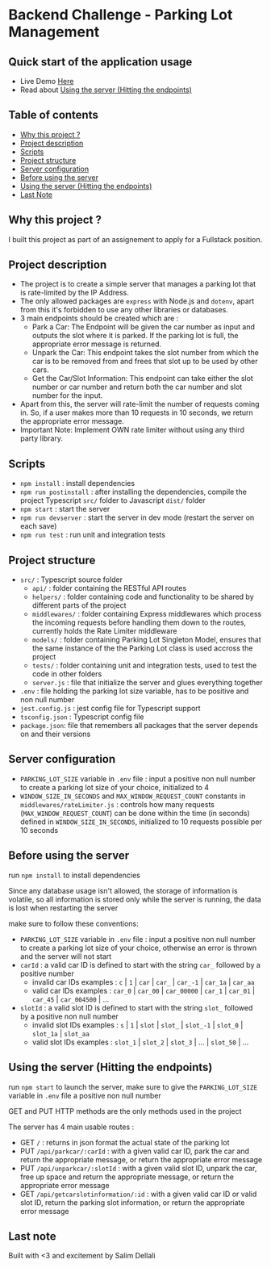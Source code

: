 # Backend Challenge - Parking Lot Management

## Quick start of the application usage

- Live Demo [Here](https://parking-lot-server.onrender.com)
- Read about [Using the server (Hitting the endpoints)](#using-the-server-hitting-the-endpoints)

## Table of contents

- [Why this project ?](#why-this-project)
- [Project description](#project-description)
- [Scripts](#scripts)
- [Project structure](#project-structure)
- [Server configuration](#server-configuration)
- [Before using the server](#before-using-the-server)
- [Using the server (Hitting the endpoints)](#using-the-server-hitting-the-endpoints)
- [Last Note](#last-note)

## Why this project ?

I built this project as part of an assignement to apply for a Fullstack position.

## Project description

- The project is to create a simple server that manages a parking lot that is rate-limited by the IP Address.
- The only allowed packages are `express` with Node.js and `dotenv`, apart from this it's forbidden to use any other libraries or databases.
- 3 main endpoints should be created which are :
  - Park a Car: The Endpoint will be given the car number as input and outputs the slot where it is parked. If the parking lot is full, the appropriate error message is returned.
  - Unpark the Car: This endpoint takes the slot number from which the car is to be removed from and frees that slot up to be used by other cars.
  - Get the Car/Slot Information: This endpoint can take either the slot number or car number and return both the car number and slot number
    for the input.
- Apart from this, the server will rate-limit the number of requests coming in. So, if a user makes more than 10 requests in 10 seconds, we return the appropriate error message.
- Important Note: Implement OWN rate limiter without using any third party library.

## Scripts

- `npm install` : install dependencies
- `npm run postinstall` : after installing the dependencies, compile the project Typescript `src/` folder to Javascript `dist/` folder
- `npm start` : start the server
- `npm run devserver` : start the server in dev mode (restart the server on each save)
- `npm run test` : run unit and integration tests

## Project structure

- `src/` : Typescript source folder
  - `api/` : folder containing the RESTful API routes
  - `helpers/` : folder containing code and functionality to be shared by different parts of the project
  - `middlewares/` : folder containing Express middlewares which process the incoming requests before handling them down to the routes, currently holds the Rate Limiter middleware
  - `models/` : folder containing Parking Lot Singleton Model, ensures that the same instance of the the Parking Lot class is used accross the project
  - `tests/` : folder containing unit and integration tests, used to test the code in other folders
  - `server.js` : file that initialize the server and glues everything together
- `.env` : file holding the parking lot size variable, has to be positive and non null number
- `jest.config.js` : jest config file for Typescript support
- `tsconfig.json` : Typescript config file
- `package.json`: file that remembers all packages that the server depends on and their versions

## Server configuration

- `PARKING_LOT_SIZE` variable in `.env` file : input a positive non null number to create a parking lot size of your choice, initialized to 4
- `WINDOW_SIZE_IN_SECONDS` and `MAX_WINDOW_REQUEST_COUNT` constants in `middlewares/rateLimiter.js` : controls how many requests (`MAX_WINDOW_REQUEST_COUNT`) can be done within the time (in seconds) defined in `WINDOW_SIZE_IN_SECONDS`, initialized to 10 requests possible per 10 seconds

## Before using the server

run `npm install` to install dependencies

Since any database usage isn't allowed, the storage of information is volatile, so all information is stored only while the server is running, the data is lost when restarting the server

make sure to follow these conventions:

- `PARKING_LOT_SIZE` variable in `.env` file : input a positive non null number to create a parking lot size of your choice, otherwise an error is thrown and the server will not start
- `carId` : a valid car ID is defined to start with the string `car_` followed by a positive number
  - invalid car IDs examples : `c` | `1` | `car` | `car_` | `car_-1` | `car_1a` | `car_aa`
  - valid car IDs examples : `car_0` | `car_00` | `car_00000` | `car_1` | `car_01` | `car_45` | `car_004500` | ...
- `slotId` : a valid slot ID is defined to start with the string `slot_` followed by a positive non null number
  - invalid slot IDs examples : `s` | `1` | `slot` | `slot_` | `slot_-1` | `slot_0` | `slot_1a` | `slot_aa`
  - valid slot IDs examples : `slot_1` | `slot_2` | `slot_3` | ... | `slot_50` | ...

## Using the server (Hitting the endpoints)

run `npm start` to launch the server, make sure to give the `PARKING_LOT_SIZE` variable in `.env` file a positive non null number

GET and PUT HTTP methods are the only methods used in the project

The server has 4 main usable routes :

- GET `/` : returns in json format the actual state of the parking lot
- PUT `/api/parkcar/:carId` : with a given valid car ID, park the car and return the appropriate message, or return the appropriate error message
- PUT `/api/unparkcar/:slotId` : with a given valid slot ID, unpark the car, free up space and return the appropriate message, or return the appropriate error message
- GET `/api/getcarslotinformation/:id` : with a given valid car ID or valid slot ID, return the parking slot information, or return the appropriate error message

## Last note

Built with <3 and excitement by Salim Dellali
